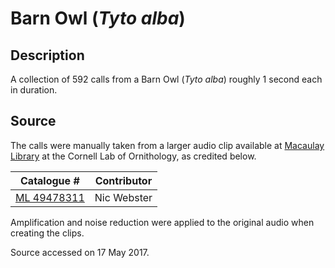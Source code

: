 # Barn Owl (*Tyto alba*)

## Description
A collection of 592 calls from a Barn Owl (*Tyto alba*) roughly 1 second each in duration.

## Source
The calls were manually taken from a larger audio clip available at [Macaulay Library](https://www.macaulaylibrary.org/) at the Cornell Lab of Ornithology, as credited below.

| Catalogue # | Contributor |
| --- | --- |
| [ML 49478311](https://macaulaylibrary.org/audio/49478311) | Nic Webster |

Amplification and noise reduction were applied to the original audio when creating the clips.

Source accessed on 17 May 2017.
